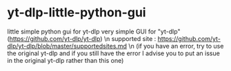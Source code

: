 # yt-dlp-little-python-gui
little simple python gui for yt-dlp
very simple GUI for "yt-dlp" (https://github.com/yt-dlp/yt-dlp) \n
supported site : https://github.com/yt-dlp/yt-dlp/blob/master/supportedsites.md \n
(if you have an error, try to use the original yt-dlp and if you still have the error I advise you to put an issue in the original yt-dlp rather than this one)
